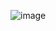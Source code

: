 ![image](https://github.com/liubovkyry/PowerBISetUp_Tips/assets/118057504/c50fcda0-bf3f-4876-934c-887631fca319)
